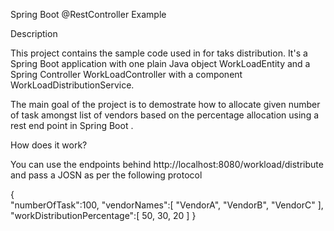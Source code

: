 Spring Boot @RestController Example

Description

This project contains the sample code used in for taks distribution. It's a Spring Boot application with one plain Java object WorkLoadEntity and a Spring Controller WorkLoadController with a component WorkLoadDistributionService.

The main goal of the project is to demostrate how to allocate given number of task amongst list of vendors based on the percentage allocation using a rest end point in Spring Boot .

How does it work?

You can use the endpoints behind http://localhost:8080/workload/distribute and pass a JOSN as per the following protocol

{  
   "numberOfTask":100,
   "vendorNames":[
      "VendorA",
      "VendorB",
      "VendorC"
   ],
   "workDistributionPercentage":[
      50,
      30,
      20
   ]
}

